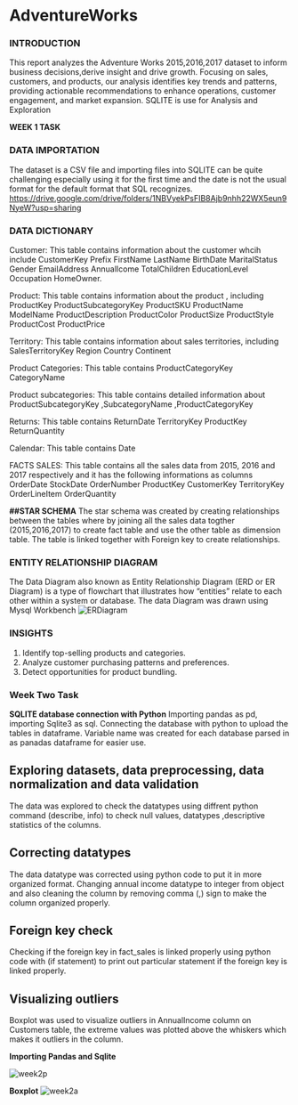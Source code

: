 # AdventureWorks
### INTRODUCTION
This report analyzes the Adventure Works 2015,2016,2017 dataset to inform business decisions,derive insight and drive growth. Focusing on sales, customers, and products, our analysis identifies key trends and patterns, providing actionable recommendations to enhance operations, customer engagement, and market expansion. SQLITE is use for Analysis and Exploration

**WEEK 1 TASK**

### DATA IMPORTATION

The dataset is a CSV file and importing  files into SQLITE can be quite challenging especially using it for the first time and the date  is not the usual format for the default format that SQL recognizes. https://drive.google.com/drive/folders/1NBVyekPsFIB8Ajb9nhh22WX5eun9NyeW?usp=sharing 


### DATA DICTIONARY

Customer: This table contains information about the customer whcih include CustomerKey	Prefix	FirstName	LastName	BirthDate	MaritalStatus	Gender	EmailAddress	AnnualIcome	TotalChildren	EducationLevel	Occupation	HomeOwner.
 
Product: This table contains information about the product , including ProductKey	ProductSubcategoryKey	ProductSKU	ProductName	ModelName	ProductDescription	ProductColor	ProductSize	ProductStyle	ProductCost	ProductPrice

Territory: This table contains information about sales territories, including SalesTerritoryKey	Region	Country	Continent

Product Categories: This table contains ProductCategoryKey	CategoryName

Product subcategories: This table contains detailed information about ProductSubcategoryKey	,SubcategoryName	,ProductCategoryKey

Returns: This table contains ReturnDate	TerritoryKey	ProductKey	ReturnQuantity

Calendar: This table contains Date

FACTS SALES: This table contains  all the sales data from 2015, 2016 and 2017 respectively and it has the following informations as columns OrderDate	StockDate	OrderNumber	ProductKey	CustomerKey	TerritoryKey	OrderLineItem	OrderQuantity

**##STAR SCHEMA**
The star schema was created by creating relationships between the tables where by joining all the sales data togther (2015,2016,2017) to create fact table and use the other table as dimension table. The table is linked together with Foreign key to create relationships.

### ENTITY RELATIONSHIP DIAGRAM

The Data Diagram also known as Entity Relationship Diagram (ERD or ER Diagram) is a type of flowchart that illustrates how “entities” relate to each other within a system or database. The data Diagram was drawn using Mysql Workbench
![ERDiagram](https://github.com/user-attachments/assets/5ef79121-875e-4671-82a2-f8e32d88f50a)


### INSIGHTS

1. Identify top-selling products and categories.
2. Analyze customer purchasing patterns and preferences.
3. Detect opportunities for product bundling.



### Week Two Task

**SQLITE database connection with Python**
Importing pandas as pd, importing Sqlite3 as sql. Connecting the database with python to upload the tables in  dataframe.
Variable name was created for each database parsed in as panadas dataframe for easier use.

## Exploring datasets, data preprocessing, data normalization and data validation
The data was explored to check the datatypes using diffrent python command (describe, info) to check null values, datatypes ,descriptive statistics of the columns.

## Correcting datatypes
The data datatype was corrected using python code to put it in more organized format. Changing annual income datatype to integer from object and also cleaning the column by removing comma (,) sign to make the column organized properly.

## Foreign key check
Checking if the foreign key in fact_sales is linked properly using python code with (if statement) to print out particular statement if the foreign key is linked properly.

## Visualizing outliers 
Boxplot was used to visualize outliers in AnnualIncome column on Customers table, the extreme values was plotted above the whiskers which makes it outliers in the column.

**Importing Pandas and Sqlite**

![week2p](https://github.com/user-attachments/assets/112b0dba-7b76-404b-9988-c118b922fe24)


**Boxplot**
![week2a](https://github.com/user-attachments/assets/baad40db-6b54-4bcb-8008-0a43fe384945)






